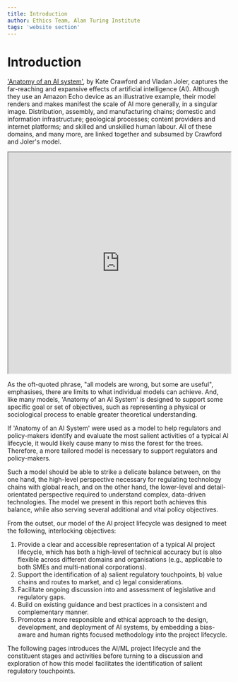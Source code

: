 ```yaml
---
title: Introduction
author: Ethics Team, Alan Turing Institute
tags: 'website section'
---
```

# Introduction

['Anatomy of an AI system'](https://anatomyof.ai/), by Kate Crawford and Vladan Joler, captures the far-reaching and expansive effects of artificial intelligence (AI). Although they use an Amazon Echo device as an illustrative example, their model renders and makes manifest the scale of AI more generally, in a singular image. Distribution, assembly, and manufacturing chains; domestic and information infrastructure; geological processes; content providers and internet platforms; and skilled and unskilled human labour. All of these domains, and many more, are linked together and subsumed by Crawford and Joler's model.

<iframe src="https://anatomyof.ai/img/ai-anatomy-map.pdf" width="100%" height="500px"></iframe>

As the oft-quoted phrase, "all models are wrong, but some are useful", emphasises, there are limits to what individual models can achieve. And, like many models, 'Anatomy of an AI System' is designed to support some specific goal or set of objectives, such as representing a physical or sociological process to enable greater theoretical understanding.

If 'Anatomy of an AI System' were used as a model to help regulators and policy-makers identify and evaluate the most salient activities of a typical AI lifecycle, it would likely cause many to miss the forest for the trees. Therefore, a more tailored model is necessary to support regulators and policy-makers.

Such a model should be able to strike a delicate balance between, on the one hand, the high-level perspective necessary for regulating technology chains with global reach, and on the other hand, the lower-level and detail-orientated perspective required to understand complex, data-driven technologies. The model we present in this report both achieves this balance, while also serving several additional and vital policy objectives. 

From the outset, our model of the AI project lifecycle was designed to meet the following, interlocking objectives:

1. Provide a clear and accessible representation of a typical AI project lifecycle, which has both a high-level of technical accuracy but is also flexible across different domains and organisations (e.g., applicable to both SMEs and multi-national corporations).
2. Support the identification of a) salient regulatory touchpoints, b) value chains and routes to market, and c) legal considerations.
3. Facilitate ongoing discussion into and assessment of legislative and regulatory gaps.
4. Build on existing guidance and best practices in a consistent and complementary manner.
5. Promotes a more responsible and ethical approach to the design, development, and deployment of AI systems, by embedding a bias-aware and human rights focused methodology into the project lifecycle.

The following pages introduces the AI/ML project lifecycle and the constituent stages and activities before turning to a discussion and exploration of how this model facilitates the identification of salient regulatory touchpoints.
